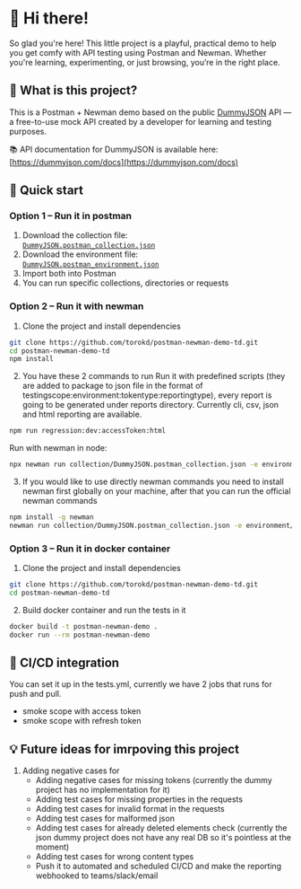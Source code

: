 # 👋 Hi there!
So glad you're here! This little project is a playful, practical demo to help you get comfy with API testing using Postman and Newman. Whether you're learning, experimenting, or just browsing, you’re in the right place. 

## 👀 What is this project?
This is a Postman + Newman demo based on the public [DummyJSON](https://dummyjson.com) API — a free-to-use mock API created by a developer for learning and testing purposes. 

📚 API documentation for DummyJSON is available here: [https://dummyjson.com/docs](https://dummyjson.com/docs)

## 🚀 Quick start

### Option 1 – Run it in postman

1. Download the collection file:  
   [`DummyJSON.postman_collection.json`](./collection/DummyJSON.postman_collection.json)
2. Download the environment file:  
   [`DummyJSON.postman_environment.json`](./environment/DummyJSON.postman_environment.json)
3. Import both into Postman
4. You can run specific collections, directories or requests

### Option 2 – Run it with newman

1. Clone the project and install dependencies
```bash 
git clone https://github.com/torokd/postman-newman-demo-td.git
cd postman-newman-demo-td
npm install
```

2. You have these 2 commands to run
Run it with predefined scripts (they are added to package to json file in the format of testingscope:environment:tokentype:reportingtype), every report is going to be generated under reports directory. Currently cli, csv, json and html reporting are available.
```bash
npm run regression:dev:accessToken:html
```
Run with newman in node:
```bash
npx newman run collection/DummyJSON.postman_collection.json -e environment/DummyJSON.postman_environment.json --env-var token={{accessToken}}
```

3. If you would like to use directly newman commands you need to install newman first globally on your machine, after that you can run the official newman commands
```bash 
npm install -g newman
newman run collection/DummyJSON.postman_collection.json -e environment/DummyJSON.postman_environment.json --env-var token={{accessToken}}
```

### Option 3 – Run it in docker container
1. Clone the project and install dependencies
```bash
git clone https://github.com/torokd/postman-newman-demo-td.git
cd postman-newman-demo-td
```
2. Build docker container and run the tests in it
```bash
docker build -t postman-newman-demo .
docker run --rm postman-newman-demo
```

## 🤖 CI/CD integration
You can set it up in the tests.yml, currently we have 2 jobs that runs for push and pull. 
- smoke scope with access token
- smoke scope with refresh token

## 💡 Future ideas for imrpoving this project
1. Adding negative cases for
   - Adding negative cases for missing tokens (currently the dummy project has no implementation for it)
   - Adding test cases for missing properties in the requests
   - Adding test cases for invalid format in the requests
   - Adding test cases for malformed json
   - Adding test cases for already deleted elements check (currently the json dummy project does not have any real DB so it's pointless at the moment)
   - Adding test cases for wrong content types
   - Push it to automated and scheduled CI/CD and make the reporting webhooked to teams/slack/email
